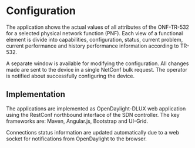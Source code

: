 # Configuration

The application shows the actual values of all attributes of the ONF-TR-532 for a selected physical network function (PNF). Each view of a functional element is divide into capabilities, configuration, status, current problem, current performance and history performance information according to TR-532.

A separate window is available for modifying the configuration. All changes made are sent to the device in a single NetConf bulk request. The operator is notified about successfully configuring the device.

## Implementation

The applications are implemented as OpenDaylight-DLUX web application using the RestConf northbound interface of the SDN controller. The key frameworks are: Maven, Angular.js, Bootstrap and UI-Grid.

Connections status information are updated automatically due to a web socket for notifications from OpenDaylight to the browser.

